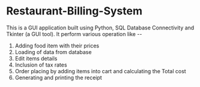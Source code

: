 # Restaurant-Billing-System
This is a GUI application built using Python, SQL Database Connectivity and Tkinter (a GUI tool). It perform various operation like --
1. Adding food item with their prices 
2. Loading of data from database 
3. Edit items details 
4. Inclusion of tax rates 
5. Order placing by adding items into cart and calculating the Total cost 
6. Generating and printing the receipt
